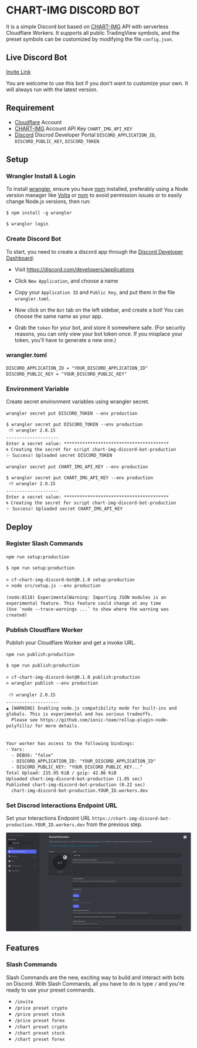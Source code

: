 # CHART-IMG DISCORD BOT

It is a simple Discord bot based on [CHART-IMG](https://doc.chart-img.com) API with serverless Cloudflare Workers. It supports all public TradingView symbols, and the preset symbols can be customized by modifying the file `config.json`.

## Live Discord Bot

[Invite Link](https://discord.com/api/oauth2/authorize?client_id=989249881824718929&permissions=2147485696&scope=bot%20applications.commands)

You are welcome to use this bot if you don't want to customize your own. It will always run with the latest version.

## Requirement

- [Cloudflare](https://workers.cloudflare.com) Account
- [CHART-IMG](https://chart-img.com) Account API Key `CHART_IMG_API_KEY`
- [Discord](https://discord.com/developers/applications) Discrod Developer Portal `DISCORD_APPLICATION_ID`, `DISCORD_PUBLIC_KEY`, `DISCORD_TOKEN`

## Setup

### Wrangler Install & Login

To install [wrangler](https://github.com/cloudflare/wrangler2), ensure you have [npm](https://docs.npmjs.com/getting-started) installed, preferably using a Node version manager like [Volta](https://volta.sh) or [nvm](https://github.com/nvm-sh/nvm) to avoid permission issues or to easily change Node.js versions, then run:

```
$ npm install -g wrangler
```

```
$ wrangler login
```

### Create Discord Bot

To start, you need to create a discord app through the [Discord Developer Dashboard](https://discord.com/developers/applications):

- Visit https://discord.com/developers/applications
- Click `New Application`, and choose a name
- Copy your `Application ID` and `Public Key`, and put them in the file `wrangler.toml`.

- Now click on the `Bot` tab on the left sidebar, and create a bot! You can choose the same name as your app.
- Grab the `token` for your bot, and store it somewhere safe. (For security reasons, you can only view your bot token once. If you misplace your token, you'll have to generate a new one.)

### wrangler.toml

```
DISCORD_APPLICATION_ID = "YOUR_DISCORD_APPLICATION_ID"
DISCORD_PUBLIC_KEY = "YOUR_DISCORD_PUBLIC_KEY"
```

### Environment Variable

Create secret environment variables using wrangler secret.

`wrangler secret put DISCORD_TOKEN --env production`

```
$ wrangler secret put DISCORD_TOKEN --env production
 ⛅️ wrangler 2.0.15
--------------------
Enter a secret value: ****************************************
🌀 Creating the secret for script chart-img-discord-bot-production
✨ Success! Uploaded secret DISCORD_TOKEN
```

`wrangler secret put CHART_IMG_API_KEY --env production`

```
$ wrangler secret put CHART_IMG_API_KEY --env production
 ⛅️ wrangler 2.0.15
--------------------
Enter a secret value: ****************************************
🌀 Creating the secret for script chart-img-discord-bot-production
✨ Success! Uploaded secret CHART_IMG_API_KEY
```

## Deploy

### Register Slash Commands

`npm run setup:production`

```
$ npm run setup:production

> cf-chart-img-discord-bot@0.1.0 setup:production
> node src/setup.js --env production

(node:8118) ExperimentalWarning: Importing JSON modules is an experimental feature. This feature could change at any time
(Use `node --trace-warnings ...` to show where the warning was created)
```

### Publish Cloudflare Worker

Publish your Cloudflare Worker and get a invoke URL.

`npm run publish:production`

```
$ npm run publish:production

> cf-chart-img-discord-bot@0.1.0 publish:production
> wrangler publish --env production

 ⛅️ wrangler 2.0.15
--------------------
▲ [WARNING] Enabling node.js compatibility mode for built-ins and globals. This is experimental and has serious tradeoffs.
  Please see https://github.com/ionic-team/rollup-plugin-node-polyfills/ for more details.


Your worker has access to the following bindings:
- Vars:
  - DEBUG: "false"
  - DISCORD_APPLICATION_ID: "YOUR_DISCORD_APPLICATION_ID"
  - DISCORD_PUBLIC_KEY: "YOUR_DISCORD_PUBLIC_KEY..."
Total Upload: 215.95 KiB / gzip: 42.86 KiB
Uploaded chart-img-discord-bot-production (1.85 sec)
Published chart-img-discord-bot-production (0.22 sec)
  chart-img-discord-bot-production.YOUR_ID.workers.dev
```

### Set Discrod Interactions Endpoint URL

Set your Interactions Endpoint URL `https://chart-img-discord-bot-production.YOUR_ID.workers.dev` from the previous step.

![general_info](doc/general_info.png?raw=true)

## Features

### Slash Commands

Slash Commands are the new, exciting way to build and interact with bots on Discord. With Slash Commands, all you have to do is type `/` and you're ready to use your preset commands.

- `/invite`
- `/price preset crypto`
- `/price preset stock`
- `/price preset forex`
- `/chart preset crypto`
- `/chart preset stock`
- `/chart preset forex`

